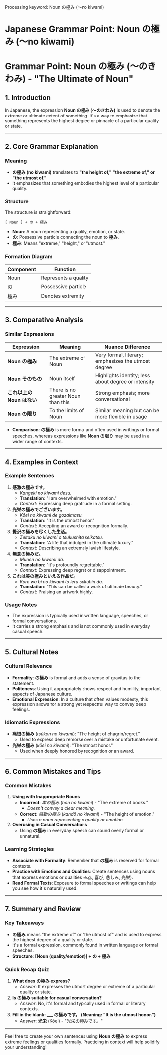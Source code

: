 Processing keyword: Noun の極み (〜no kiwami)
# Japanese Grammar Point: Noun の極み (〜no kiwami)
# Grammar Point: Noun の極み (〜のきわみ) - "The Ultimate of Noun"
## 1. Introduction
In Japanese, the expression **Noun の極み (〜のきわみ)** is used to denote the extreme or ultimate extent of something. It's a way to emphasize that something represents the highest degree or pinnacle of a particular quality or state.

---
## 2. Core Grammar Explanation
### Meaning
- **の極み (no kiwami)** translates to **"the height of," "the extreme of," or "the utmost of."**
- It emphasizes that something embodies the highest level of a particular quality.
### Structure
The structure is straightforward:
```plaintext
[ Noun ] + の + 極み
```
- **Noun**: A noun representing a quality, emotion, or state.
- **の**: Possessive particle connecting the noun to **極み**.
- **極み**: Means "extreme," "height," or "utmost."
### Formation Diagram
| Component | Function             |
|-----------|----------------------|
| Noun      | Represents a quality |
| の        | Possessive particle  |
| 極み      | Denotes extremity    |
---
## 3. Comparative Analysis
### Similar Expressions
| Expression             | Meaning                        | Nuance Difference                                      |
|------------------------|--------------------------------|--------------------------------------------------------|
| **Noun の極み**        | The extreme of Noun            | Very formal, literary; emphasizes the utmost degree    |
| **Noun そのもの**      | Noun itself                    | Highlights identity; less about degree or intensity    |
| **これ以上の Noun はない** | There is no greater Noun than this | Strong emphasis; more conversational                   |
| **Noun の限り**        | To the limits of Noun          | Similar meaning but can be more flexible in usage      |
- **Comparison**: **の極み** is more formal and often used in writings or formal speeches, whereas expressions like **Noun の限り** may be used in a wider range of contexts.
---
## 4. Examples in Context
### Example Sentences
1. **感激の極みです。**
   - *Kangeki no kiwami desu.*
   - **Translation**: "I am overwhelmed with emotion."
   - *Context*: Expressing deep gratitude in a formal setting.
2. **光栄の極みでございます。**
   - *Kōei no kiwami de gozaimasu.*
   - **Translation**: "It is the utmost honor."
   - *Context*: Accepting an award or recognition formally.
3. **贅沢の極みを尽くした生活。**
   - *Zeitaku no kiwami o tsukushita seikatsu.*
   - **Translation**: "A life that indulged in the ultimate luxury."
   - *Context*: Describing an extremely lavish lifestyle.
4. **無念の極みだ。**
   - *Munen no kiwami da.*
   - **Translation**: "It's profoundly regrettable."
   - *Context*: Expressing deep regret or disappointment.
5. **これは美の極みといえる作品だ。**
   - *Kore wa bi no kiwami to ieru sakuhin da.*
   - **Translation**: "This can be called a work of ultimate beauty."
   - *Context*: Praising an artwork highly.
### Usage Notes
- The expression is typically used in written language, speeches, or formal conversations.
- It carries a strong emphasis and is not commonly used in everyday casual speech.
---
## 5. Cultural Notes
### Cultural Relevance
- **Formality**: **の極み** is formal and adds a sense of gravitas to the statement.
- **Politeness**: Using it appropriately shows respect and humility, important aspects of Japanese culture.
- **Emotional Expression**: In a culture that often values modesty, this expression allows for a strong yet respectful way to convey deep feelings.
### Idiomatic Expressions
- **痛恨の極み** (*tsūkon no kiwami*): "The height of chagrin/regret."
  - Used to express deep remorse over a mistake or unfortunate event.
- **光栄の極み** (*kōei no kiwami*): "The utmost honor."
  - Used when deeply honored by recognition or an award.
---
## 6. Common Mistakes and Tips
### Common Mistakes
1. **Using with Inappropriate Nouns**
   - **Incorrect**: *本の極み* (*hon no kiwami*) - "The extreme of books."
     - *Doesn't convey a clear meaning.*
   - **Correct**: *感動の極み* (*kandō no kiwami*) - "The height of emotion."
     - *Uses a noun representing a quality or emotion.*
2. **Overusing in Casual Conversations**
   - Using **の極み** in everyday speech can sound overly formal or unnatural.
### Learning Strategies
- **Associate with Formality**: Remember that **の極み** is reserved for formal contexts.
- **Practice with Emotions and Qualities**: Create sentences using nouns that express emotions or qualities (e.g., 喜び, 悲しみ, 光栄).
- **Read Formal Texts**: Exposure to formal speeches or writings can help you see how it's naturally used.
---
## 7. Summary and Review
### Key Takeaways
- **の極み** means "the extreme of" or "the utmost of" and is used to express the highest degree of a quality or state.
- It's a formal expression, commonly found in written language or formal speeches.
- **Structure**: **[Noun (quality/emotion)] + の + 極み**
### Quick Recap Quiz
1. **What does の極み express?**
   - *Answer*: It expresses the utmost degree or extreme of a particular quality or state.
2. **Is の極み suitable for casual conversation?**
   - *Answer*: No, it's formal and typically used in formal or literary contexts.
3. **Fill in the blank: ___ の極みです。 (Meaning: "It is the utmost honor.")**
   - *Answer*: **光栄** (Kōei) - "光栄の極みです。"
---
Feel free to create your own sentences using **Noun の極み** to express extreme feelings or qualities formally. Practicing in context will help solidify your understanding!

